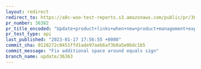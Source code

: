 ```yaml
---
layout: redirect
redirect_to: https://a8c-woo-test-reports.s3.amazonaws.com/public/pr/36382/api/index.html
pr_number: 36382
pr_title_encoded: "Update+product+links+when+new+product+management+experience+is+enabled"
pr_test_type: api
last_published: "2023-01-17 17:56:55 +0000"
commit_sha: 0128272c0451ffd1ade97aeb6af3b0a5e0bdc1b5
commit_message: "Fix additional space around equals sign"
branch_name: update/36363
---
```

